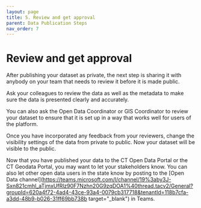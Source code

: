 ```yaml
---
layout: page
title: 5. Review and get approval
parent: Data Publication Steps
nav_order: 7
---
```

# Review and get approval 

After publishing your dataset as private, the next step is sharing it with anybody on your team that needs to review it before it is made public. 

Ask your colleagues to review the data as well as the metadata to make sure the data is presented clearly and accurately. 

You can also ask the Open Data Coordinator or GIS Coordinator to review your dataset to ensure that it is set up in a way that works well for users of the platform. 

Once you have incorporated any feedback from your reviewers, change the visibility settings of the data from private to public. Now your dataset will be visible to the public.

Now that you have published your data to the CT Open Data Portal or the CT Geodata Portal, you may want to let your stakeholders know. You can also let other open data users in the state know by posting to the [Open Data channel](https://teams.microsoft.com/l/channel/19%3aby3J-Sxn821cmhl_aTjmxUfRlz90F7Nzhn20G9zqDOA1%40thread.tacv2/General?groupId=620a4f72-4ad4-43ce-93a4-0079cb317718&tenantId=118b7cfa-a3dd-48b9-b026-31ff69bb738b target="_blank") in Teams. 
